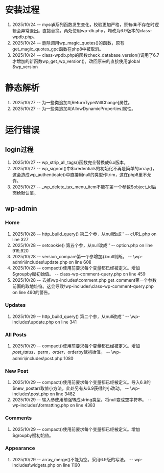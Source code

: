 # 安装过程

1. 2025/10/24 -- mysqli系列函数发生变化，校验更加严格，原有db不存在时逻辑会异常退出。直接替换。两处使用wp-db.php，均改为6.9版本的class-wpdb.php。
2. 2025/10/24 -- 删除调用wp_magic_quotes()的函数，原有get_magic_quotes_gpc函数在php8中被取消。
3. 2025/10/24 -- class-wpdb.php的函数check_database_version()调用了6.7才增加的新函数wp_get_wp_version()，改回原来的直接使用global $wp_version

# 静态解析

1. 2025/10/27 -- 为一些类追加#[ReturnTypeWillChange]属性。
2. 2025/10/27 -- 为一些类追加#[AllowDynamicProperties]属性。

# 运行错误

## login过程

1. 2025/10/27 -- wp_strip_all_tags()函数完全替换成6.x版本。
2. 2025/10/27 -- wp_signon()中$credentials的初始化不再是简单的array()，这会造成wp_authenticate()中直接用null的类型作trim，这在php8里不允许。
3. 2025/10/27 -- _wp_delete_tax_menu_item不能在第一个参数$object_id后面给默认值。

## wp-admin
### Home
1. 2025/10/28 -- http_build_query() 第二个参，从null改成'' -- cURL.php on line 327
2. 2025/10/28 -- setcookie() 第五个参，从null改成'' -- option.php on line 919,920
3. 2025/10/28 -- version_compare第一个参增加非null判断。 -- \wp-admin\includes\update.php  on line 608
4. 2025/10/28 -- compact()使用前要求每个变量都已经被定义。增加$groupby赋初始值。 -- class-wp-comment-query.php on line 459
5. 2025/10/28 -- 去掉\wp-includes\comment.php get_comment第一个参数前面的取地址符。这会导致\wp-includes\class-wp-comment-query.php on line 460的警告。

### Updates
1. 2025/10/29 -- http_build_query() 第二个参，从null改成'' -- \wp-includes\update.php on line 341

### All Posts
1. 2025/10/29 -- compact()使用前要求每个变量都已经被定义。增加$post_status，$perm，$order，$orderby赋初始值。 -- \wp-admin\includes\post.php:1080

### New Post
1. 2025/10/29 -- compact()使用前要求每个变量都已经被定义。导入6.9的$new_postarr取值小方法。此处另有从6.9获得的小改动。 -- \wp-includes\post.php on line 3482
2. 2025/10/29 -- 输入参使用前强转成string类型，将null变成空字符串。 -- wp-includes\formatting.php on line 4383

### Comments
1. 2025/10/29 -- compact()使用前要求每个变量都已经被定义。增加$groupby赋初始值。

### Appearance
1. 2025/10/29 -- array_merge()不能为空。采用6.9版的写法。 -- wp-includes\widgets.php on line 1160


